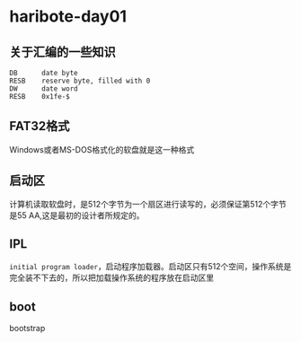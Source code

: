 haribote-day01
=============

## 关于汇编的一些知识

    DB      date byte
    RESB    reserve byte, filled with 0
    DW      date word
    RESB    0x1fe-$ 

## FAT32格式

Windows或者MS-DOS格式化的软盘就是这一种格式


## 启动区

计算机读取软盘时，是512个字节为一个扇区进行读写的，必须保证第512个字节是55 AA,这是最初的设计者所规定的。

## IPL

`initial program loader`，启动程序加载器。启动区只有512个空间，操作系统是完全装不下去的，所以把加载操作系统的程序放在启动区里

## boot

bootstrap


